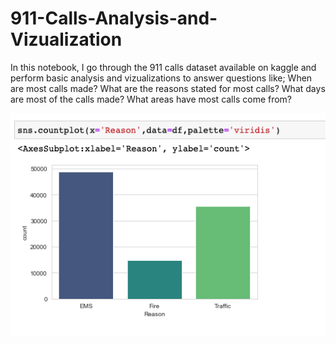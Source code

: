 # 911-Calls-Analysis-and-Vizualization
In this notebook, I go through the 911 calls dataset available on kaggle and perform basic analysis and vizualizations to answer questions like; When are most calls made? What are the reasons stated for most calls? What days are most of the calls made? What areas have most calls come from?

<img src='https://github.com/ErnestAsena/911-Calls-Analysis-and-Vizualization/blob/main/Images/Screenshot%202021-11-10%20at%2013.28.30.png'>
